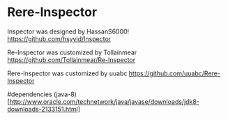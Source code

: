 # Rere-Inspector
Inspector was designed by HassanS6000! https://github.com/hsyyid/Inspector

Re-Inspector was customized by Tollainmear https://github.com/Tollainmear/Re-Inspector

Rere-Inspector was customized by uuabc https://github.com/uuabc/Rere-Inspector

#dependencies
(java-8)[http://www.oracle.com/technetwork/java/javase/downloads/jdk8-downloads-2133151.html]
